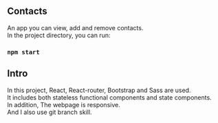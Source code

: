 
## Contacts

An app you can view, add and remove contacts.<br />
In the project directory, you can run:

### `npm start`
## Intro

In this project, React, React-router, Bootstrap and Sass are used.<br />
It includes both stateless functional components and state components.<br />
In addition, The webpage is responsive.<br /> 
And I also use git branch skill.


